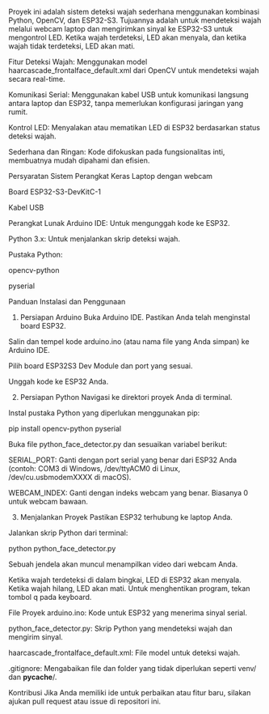 Proyek ini adalah sistem deteksi wajah sederhana menggunakan kombinasi Python, OpenCV, dan ESP32-S3. Tujuannya adalah untuk mendeteksi wajah melalui webcam laptop dan mengirimkan sinyal ke ESP32-S3 untuk mengontrol LED. Ketika wajah terdeteksi, LED akan menyala, dan ketika wajah tidak terdeteksi, LED akan mati.

Fitur
Deteksi Wajah: Menggunakan model haarcascade_frontalface_default.xml dari OpenCV untuk mendeteksi wajah secara real-time.

Komunikasi Serial: Menggunakan kabel USB untuk komunikasi langsung antara laptop dan ESP32, tanpa memerlukan konfigurasi jaringan yang rumit.

Kontrol LED: Menyalakan atau mematikan LED di ESP32 berdasarkan status deteksi wajah.

Sederhana dan Ringan: Kode difokuskan pada fungsionalitas inti, membuatnya mudah dipahami dan efisien.

Persyaratan Sistem
Perangkat Keras
Laptop dengan webcam

Board ESP32-S3-DevKitC-1

Kabel USB

Perangkat Lunak
Arduino IDE: Untuk mengunggah kode ke ESP32.

Python 3.x: Untuk menjalankan skrip deteksi wajah.

Pustaka Python:

opencv-python

pyserial

Panduan Instalasi dan Penggunaan
1. Persiapan Arduino
Buka Arduino IDE. Pastikan Anda telah menginstal board ESP32.

Salin dan tempel kode arduino.ino (atau nama file yang Anda simpan) ke Arduino IDE.

Pilih board ESP32S3 Dev Module dan port yang sesuai.

Unggah kode ke ESP32 Anda.

2. Persiapan Python
Navigasi ke direktori proyek Anda di terminal.

Instal pustaka Python yang diperlukan menggunakan pip:

pip install opencv-python pyserial

Buka file python_face_detector.py dan sesuaikan variabel berikut:

SERIAL_PORT: Ganti dengan port serial yang benar dari ESP32 Anda (contoh: COM3 di Windows, /dev/ttyACM0 di Linux, /dev/cu.usbmodemXXXX di macOS).

WEBCAM_INDEX: Ganti dengan indeks webcam yang benar. Biasanya 0 untuk webcam bawaan.

3. Menjalankan Proyek
Pastikan ESP32 terhubung ke laptop Anda.

Jalankan skrip Python dari terminal:

python python_face_detector.py

Sebuah jendela akan muncul menampilkan video dari webcam Anda.

Ketika wajah terdeteksi di dalam bingkai, LED di ESP32 akan menyala. Ketika wajah hilang, LED akan mati. Untuk menghentikan program, tekan tombol q pada keyboard.

File Proyek
arduino.ino: Kode untuk ESP32 yang menerima sinyal serial.

python_face_detector.py: Skrip Python yang mendeteksi wajah dan mengirim sinyal.

haarcascade_frontalface_default.xml: File model untuk deteksi wajah.

.gitignore: Mengabaikan file dan folder yang tidak diperlukan seperti venv/ dan __pycache__/.

Kontribusi
Jika Anda memiliki ide untuk perbaikan atau fitur baru, silakan ajukan pull request atau issue di repositori ini.
